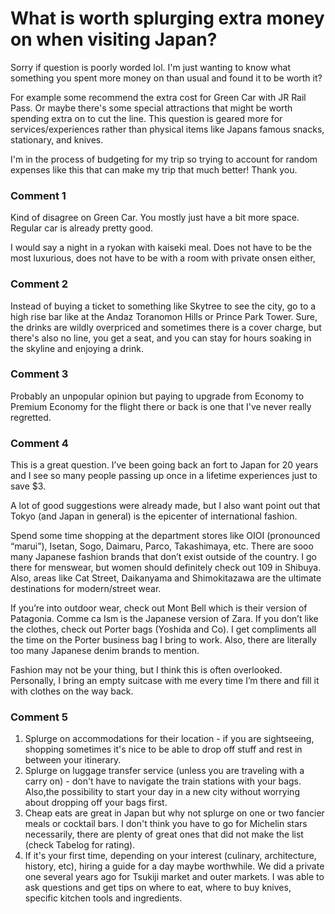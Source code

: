 # What is worth splurging extra money on when visiting Japan?

Sorry if question is poorly worded lol. I'm just wanting to know what something you spent more money on than usual and found it to be worth it? 

For example some recommend the extra cost for Green Car with JR Rail Pass. Or maybe there's some special attractions that might be worth spending extra on to cut the line. This question is geared more for services/experiences rather than physical items like Japans famous snacks, stationary, and knives.

 I'm in the process of budgeting for my trip so trying to account for random expenses like this that can make my trip that much better! Thank you.

### Comment 1

Kind of disagree on Green Car. You mostly just have a bit more space. Regular car is already pretty good.

I would say a night in a ryokan with kaiseki meal. Does not have to be the most luxurious, does not have to be with a room with private onsen either,

### Comment 2

Instead of buying a ticket to something like Skytree to see the city, go to a high rise bar like at the Andaz Toranomon Hills or Prince Park Tower.  Sure, the drinks are wildly overpriced and sometimes there is a cover charge, but there's also no line, you get a seat, and you can stay for hours soaking in the skyline and enjoying a drink.

### Comment 3

Probably an unpopular opinion but paying to upgrade from Economy to Premium Economy for the flight there or back is one that I've never really regretted.

### Comment 4

This is a great question. I’ve been going back an fort to Japan for 20 years and I see so many people passing up once in a lifetime experiences just to save $3. 

A lot of good suggestions were already made, but I also want point out that Tokyo (and Japan in general) is the epicenter of international fashion. 

Spend some time shopping at the department stores like OIOI (pronounced “marui”), Isetan, Sogo, Daimaru, Parco, Takashimaya, etc. There are sooo many Japanese fashion brands that don’t exist outside of the country. I go there for menswear, but women should definitely check out 109 in Shibuya. Also, areas like Cat Street, Daikanyama and Shimokitazawa are the ultimate destinations for modern/street wear. 

If you’re into outdoor wear, check out Mont Bell which is their version of Patagonia. Comme ca Ism is the Japanese version of Zara. If you don’t like the clothes, check out Porter bags (Yoshida and Co). I get compliments all the time on the Porter business bag I bring to work. Also, there are literally too many Japanese denim brands to mention. 

Fashion may not be your thing, but I think this is often overlooked. Personally, I bring an empty suitcase with me every time I’m there and fill it with clothes on the way back.

### Comment 5

1. Splurge on accommodations for their location - if you are sightseeing, shopping sometimes it's nice to be able to drop off stuff and rest in between your itinerary.
2. Splurge on luggage transfer service (unless you are traveling with a  carry on) - don't have to navigate the train stations with your bags. Also,the possibility to start your day in a new city without worrying about dropping off your bags first. 
3. Cheap eats are great in Japan but why not splurge on one or two fancier meals or cocktail bars. I don't think you have to go for Michelin stars necessarily, there are plenty of great ones that did not make the list (check Tabelog for rating).
4. If it's your first time, depending on your interest (culinary, architecture, history, etc), hiring a guide for a day maybe worthwhile. We did a private one several years ago for Tsukiji market and outer markets. I was able to ask questions and get tips on where to eat, where to buy knives, specific kitchen tools and ingredients.

